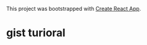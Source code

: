 This project was bootstrapped with [Create React App](https://github.com/facebookincubator/create-react-app).

# gist turioral
